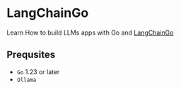 # LangChainGo

Learn How to build LLMs apps with Go and [LangChainGo](https://github.com/tmc/langchaingo)

## Prequsites

- `Go` 1.23 or later
- `Ollama`
